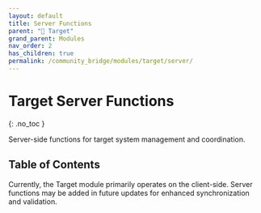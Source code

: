 ```yaml
---
layout: default
title: Server Functions
parent: "🎯 Target"
grand_parent: Modules
nav_order: 2
has_children: true
permalink: /community_bridge/modules/target/server/
---
```


# Target Server Functions
{: .no_toc }

Server-side functions for target system management and coordination.

## Table of Contents

Currently, the Target module primarily operates on the client-side. Server functions may be added in future updates for enhanced synchronization and validation.